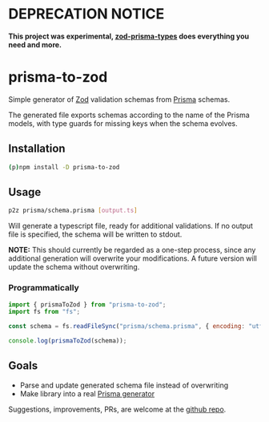 # DEPRECATION NOTICE

**This project was experimental, [zod-prisma-types](https://github.com/chrishoermann/zod-prisma-types#readme) does everything you need and more.**

# prisma-to-zod

Simple generator of [Zod](https://zod.dev/) validation schemas from [Prisma](https://www.prisma.io/) schemas.

The generated file exports schemas according to the name of the Prisma models, with type guards for missing keys when the schema evolves.

## Installation

```bash
(p)npm install -D prisma-to-zod
```

## Usage

```bash
p2z prisma/schema.prisma [output.ts]
```

Will generate a typescript file, ready for additional validations. If no output file is specified, the schema will be written to stdout.

**NOTE:** This should currently be regarded as a one-step process, since any additional generation will overwrite your modifications. A future version will update the schema without overwriting.

### Programmatically

```js
import { prismaToZod } from "prisma-to-zod";
import fs from "fs";

const schema = fs.readFileSync("prisma/schema.prisma", { encoding: "utf8" });

console.log(prismaToZod(schema));
```

## Goals

- Parse and update generated schema file instead of overwriting
- Make library into a real [Prisma generator](https://www.prisma.io/docs/concepts/components/prisma-schema/generators)

Suggestions, improvements, PRs, are welcome at the [github repo](https://github.com/ciscoheat/prisma-to-zod).
